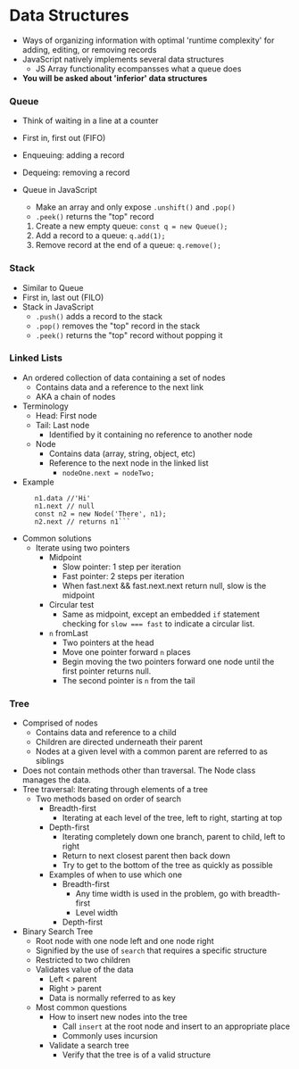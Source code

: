 # Data Structures

- Ways of organizing information with optimal 'runtime complexity' for adding, editing, or removing records
- JavaScript natively implements several data structures
  * JS Array functionality ecompansses what a queue does
- **You will be asked about 'inferior' data structures**

### Queue

- Think of waiting in a line at a counter
- First in, first out (FIFO)
- Enqueuing: adding a record
- Dequeing: removing a record
- Queue in JavaScript
  * Make an array and only expose `.unshift()` and `.pop()`
  * `.peek()` returns the "top" record
  
  1.  Create a new empty queue: `const q = new Queue();`
  2.  Add a record to a queue: `q.add(1);`
  3.  Remove record at the end of a queue: `q.remove();`

### Stack

- Similar to Queue
- First in, last out (FILO)
- Stack in JavaScript
  * `.push()` adds a record to the stack
  * `.pop()` removes the "top" record in the stack
  * `.peek()` returns the "top" record without popping it

### Linked Lists

  - An ordered collection of data containing a set of nodes
    * Contains data and a reference to the next link
    * AKA a chain of nodes
  - Terminology
    * Head: First node
    * Tail: Last node
      - Identified by it containing no reference to another node
    * Node
      - Contains data (array, string, object, etc)
      - Reference to the next node in the linked list
        * `nodeOne.next = nodeTwo;`
  - Example
    ```const n1 = new Node('Hi');
       n1.data //'Hi'
       n1.next // null
       const n2 = new Node('There', n1);
       n2.next // returns n1```
  - Common solutions
    * Iterate using two pointers
      - Midpoint
        * Slow pointer: 1 step per iteration
        * Fast pointer: 2 steps per iteration
        * When fast.next && fast.next.next return null, slow is the midpoint
      - Circular test
        * Same as midpoint, except an embedded `if` statement checking for 
          `slow === fast` to indicate a circular list.
      - `n` fromLast
        * Two pointers at the head
        * Move one pointer forward `n` places
        * Begin moving the two pointers forward one node until the first pointer
          returns null.
        * The second pointer is `n` from the tail

### Tree
  - Comprised of nodes
    * Contains data and reference to a child
    * Children are directed underneath their parent
    * Nodes at a given level with a common parent are referred to as siblings
  - Does not contain methods other than traversal. The Node class manages the data.
  - Tree traversal: Iterating through elements of a tree
    * Two methods based on order of search
      - Breadth-first
        * Iterating at each level of the tree, left to right, starting at top
      - Depth-first
        * Iterating completely down one branch, parent to child, left to right
        * Return to next closest parent then back down
        * Try to get to the bottom of the tree as quickly as possible
      - Examples of when to use which one
        * Breadth-first
          - Any time width is used in the problem, go with breadth-first
          - Level width
        * Depth-first
  - Binary Search Tree
    * Root node with one node left and one node right
    * Signified by the use of `search` that requires a specific structure
    * Restricted to two children
    * Validates value of the data
      - Left < parent
      - Right > parent
      - Data is normally referred to as key
    * Most common questions
      - How to insert new nodes into the tree
        * Call `insert` at the root node and insert to an appropriate place
        * Commonly uses incursion
      - Validate a search tree
        * Verify that the tree is of a valid structure